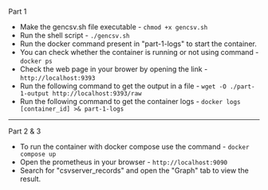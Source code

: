 
Part 1
- Make the gencsv.sh file executable -
`chmod +x gencsv.sh`
- Run the shell script -
`./gencsv.sh`
- Run the docker command present in "part-1-logs" to start the container.
- You can check whether the container is running or not using command -
`docker ps`
- Check the web page in your brower by opening the link -
`http://localhost:9393`
- Run the following command to get the output in a file -
`wget -O ./part-1-output http://localhost:9393/raw`
- Run the following command to get the container logs -
`docker logs [container_id] >& part-1-logs`

---
Part 2 & 3
- To run the container with docker compose use the command -
`docker compose up`
- Open the prometheus in your browser - 
`http://localhost:9090`
- Search for "csvserver_records" and open the "Graph" tab to view the result.